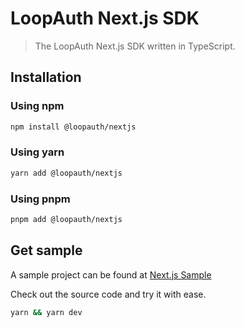 # LoopAuth Next.js SDK

> The LoopAuth Next.js SDK written in TypeScript.

## Installation

### Using npm

```bash
npm install @loopauth/nextjs
```

### Using yarn

```bash
yarn add @loopauth/nextjs
```

### Using pnpm

```bash
pnpm add @loopauth/nextjs
```

## Get sample

A sample project can be found at [Next.js Sample](https://github.com/betaly/loopauth-js/tree/master/examples/next-app)

Check out the source code and try it with ease.

```bash
yarn && yarn dev
```
